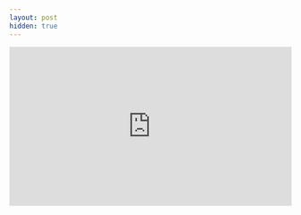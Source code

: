 ```yaml
---
layout: post
hidden: true
---
```


<div style="position:relative;padding-top:56.25%;">
  <iframe src="https://www.youtube.com/embed/RrTffsL1ysE" frameborder="0" allowfullscreen
    style="position:absolute;top:0;left:0;width:100%;height:100%;"></iframe>
</div>